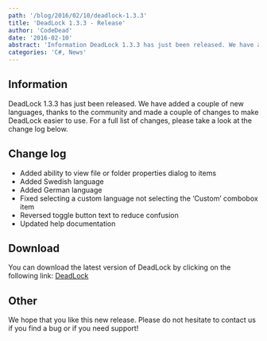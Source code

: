 ```yaml
---
path: '/blog/2016/02/10/deadlock-1.3.3'
title: 'DeadLock 1.3.3 - Release'
author: 'CodeDead'
date: '2016-02-10'
abstract: 'Information DeadLock 1.3.3 has just been released. We have added a couple of new languages, thanks to the community and made a couple of changes to make DeadLock easier to use. For a full list of changes, please take a look at the change log below. Change log Added...'
categories: 'C#, News'
---
```


## Information

DeadLock 1.3.3 has just been released. We have added a couple of new languages, thanks to the community and made a couple of changes to make DeadLock easier to use. For a full list of changes, please take a look at the change log below.

## Change log

- Added ability to view file or folder properties dialog to items
- Added Swedish language
- Added German language
- Fixed selecting a custom language not selecting the ‘Custom’ combobox item
- Reversed toggle button text to reduce confusion
- Updated help documentation

## Download

You can download the latest version of DeadLock by clicking on the following link:
<a href="/software/deadlock">DeadLock</a>

## Other

We hope that you like this new release. Please do not hesitate to contact us if you find a bug or if you need support!
